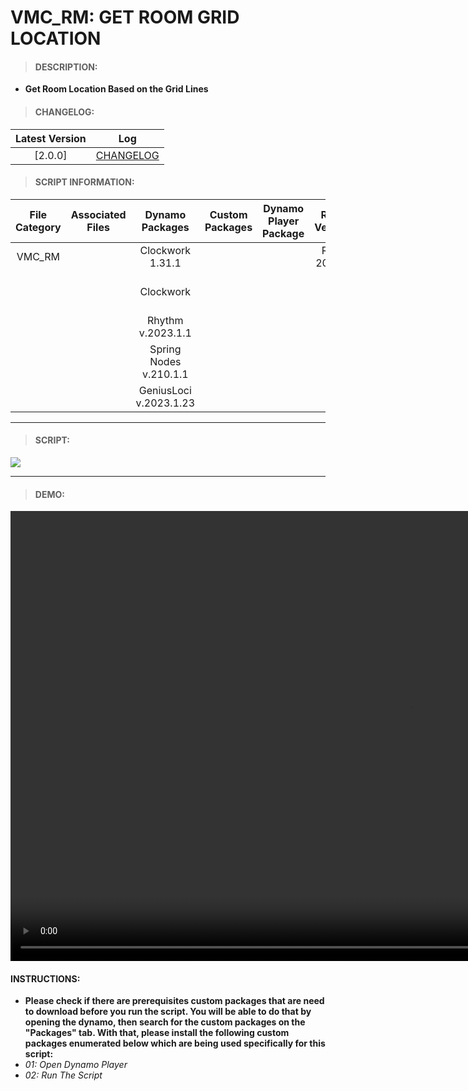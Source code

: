 # VMC_RM: GET ROOM GRID LOCATION

> #### DESCRIPTION: 
- **Get Room Location Based on the Grid Lines**

> #### CHANGELOG:

| Latest Version | Log |
| :-------: | :----: | 
|[2.0.0] | [CHANGELOG](/_scripts/_project/263_VMC/ROOMS/changelog/VMC_RM_GetRoomGridLocation.md) |

> #### SCRIPT INFORMATION: 

| File Category | Associated Files | Dynamo Packages | Custom Packages | Dynamo Player Package | Revit Version | Author | Modified By | File Name & Location
| :-------: | :----: | :---: | :---: | :---: | :---: | :---: | :--: | :--:
| VMC_RM |  | Clockwork 1.31.1 | | | Revit 2021.1 | Bino Tuliao | | VMC_RM_GetRoomGridLocation
| | | Clockwork | | | | | | (https://bimcapcom.sharepoint.com/:f:/s/BCP-Main/EtmeCVBVJRBDjXd4mcTyzAgBacqay7ie-Pv6y3dg9bDQ5w?e=GI3Hdf)
| | | Rhythm v.2023.1.1 |
| | | Spring Nodes v.210.1.1 |
| | | GeniusLoci v.2023.1.23 |


----------------------------------------------------------------
> #### SCRIPT: 
<img src="./_scripts/_project/263_VMC/ROOMS/images/VMC_RM_GetRoomGridLocation.png">


------------------------------------------------------------------------------

> #### DEMO: 
<video width="1280" height="720" controls>
 <source src="./_scripts/_project/263_VMC/ROOMS/demo/VMC_RM_GetRoomGridLocation.mp4" type="video/mp4">
</video>

#### INSTRUCTIONS: 
- **Please check if there are prerequisites custom packages that are need to download before you run the script. 
You will be able to do that by opening the dynamo, then search for the custom packages on the "Packages" tab. 
With that, please install the following custom packages enumerated below which are being used specifically 
for this script:**
- *01: Open Dynamo Player*
- *02: Run The Script*